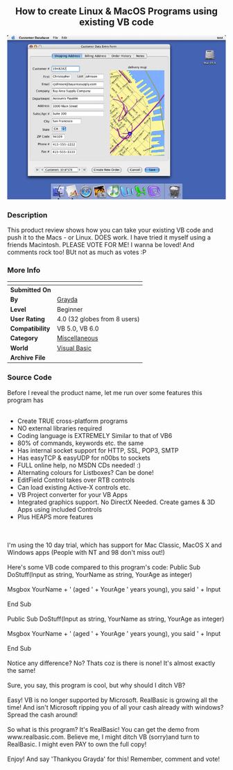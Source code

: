 ﻿<div align="center">

## How to create Linux &amp; MacOS Programs using existing VB code

<img src="PIC2005512410379140.jpg">
</div>

### Description

This product review shows how you can take your existing VB code and push it to the Macs - or Linux. DOES work. I have tried it myself using a friends Macintosh. PLEASE VOTE FOR ME! I wanna be loved! And comments rock too! BUt not as much as votes :P
 
### More Info
 


<span>             |<span>
---                |---
**Submitted On**   |
**By**             |[Grayda](https://github.com/Planet-Source-Code/PSCIndex/blob/master/ByAuthor/grayda.md)
**Level**          |Beginner
**User Rating**    |4.0 (32 globes from 8 users)
**Compatibility**  |VB 5\.0, VB 6\.0
**Category**       |[Miscellaneous](https://github.com/Planet-Source-Code/PSCIndex/blob/master/ByCategory/miscellaneous__1-1.md)
**World**          |[Visual Basic](https://github.com/Planet-Source-Code/PSCIndex/blob/master/ByWorld/visual-basic.md)
**Archive File**   |[](https://github.com/Planet-Source-Code/grayda-how-to-create-linux-amp-macos-programs-using-existing-vb-code__1-60496/archive/master.zip)





### Source Code

Before I reveal the product name, let me run over some features this program has
<br>
<br>
<ul>
<li>Create TRUE cross-platform programs</li>
<li>NO external libraries required</li>
<li>Coding language is EXTREMELY Similar to that of VB6</li>
<li>80% of commands, keywords etc. the same</li>
<li>Has internal socket support for HTTP, SSL, POP3, SMTP</li>
<li>Has easyTCP & easyUDP for n00bs to sockets</li>
<li>FULL online help, no MSDN CDs needed! :)</li>
<li>Alternating colours for Listboxes? Can be done!</li>
<li>EditField Control takes over RTB controls</li>
<li>Can load existing Active-X controls etc.</li>
<li>VB Project converter for your VB Apps</li>
<li>Integrated graphics support. No DirectX Needed. Create games & 3D Apps using included Controls</li>
<li>Plus HEAPS more features</li>
</ul>
<br>
<br>
I'm using the 10 day trial, which has support for Mac Classic, MacOS X and Windows apps (People with NT and 98 don't miss out!)
<br>
<br>
Here's some VB code compared to this program's code:
Public Sub DoStuff(Input as string, YourName as string, YourAge as integer)
<br>
<br>
Msgbox YourName + ' (aged ' + YourAge ' years young), you said ' + Input
<br>
<br>
End Sub
<br>
<br>
Public Sub DoStuff(Input as string, YourName as string, YourAge as integer)
<br>
<br>
Msgbox YourName + ' (aged ' + YourAge ' years young), you said ' + Input
<br>
<br>
End Sub
<br>
<br>
Notice any difference? No? Thats coz is there is none! It's almost exactly the same!
<br>
<br>
Sure, you say, this program is cool, but why should I ditch VB?
<br>
<br>
Easy! VB is no longer supported by Microsoft. RealBasic is growing all the time! And isn't Microsoft ripping you of all your cash already with windows? Spread the cash around!
<br>
<br>
So what is this program?
It's RealBasic! You can get the demo from www.realbasic.com. Believe me, I might ditch VB (sorry)and turn to RealBasic. I might even PAY to own the full copy!
<br>
<br>
Enjoy! And say 'Thankyou Grayda' for this!
Remember, comment and vote!

